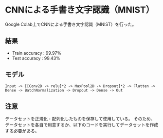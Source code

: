 # CNNによる手書き文字認識（MNIST）

Google Colab上でCNNによる手書き文字認識（MNIST）を行った。

## 結果

- Train accuracy : 99.97%
- Test accuracy : 99.43%

## モデル

    Input -> [[Conv2D -> relu]*2 -> MaxPool2D -> Dropout]*2 -> Flatten -> Dense -> BatchNormalization -> Dropout -> Dense -> Out

## 注意
データセットを正規化・配列化したものを保存して使用している。
そのため、データセットを各自で用意するか、以下のコードを実行してデータセットを作成する必要がある。